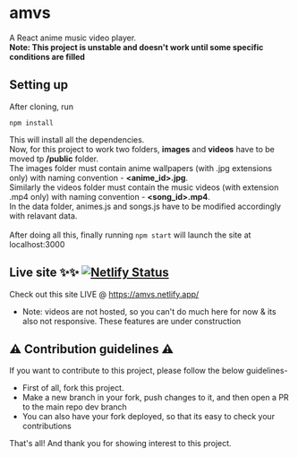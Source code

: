 # amvs
A React anime music video player. <br />
**Note: This project is unstable and doesn't work until some specific conditions are filled**

## Setting up
After cloning, run
```
npm install
```
This will install all the dependencies. <br/>
Now, for this project to work two folders, **images** and **videos** have to be moved tp **/public** folder. <br />
The images folder must contain anime wallpapers (with .jpg extensions only) with naming convention - **<anime_id>.jpg**. <br />
Similarly the videos folder must contain the music videos (with extension .mp4 only) with naming convention - **<song_id>.mp4**. <br />
In the data folder, animes.js and songs.js have to be modified accordingly with relavant data. <br />
<br />
After doing all this, finally running ``` npm start ``` will launch the site at localhost:3000

## Live site ✨✨  [![Netlify Status](https://api.netlify.com/api/v1/badges/2d8a55a0-f3b4-4c30-a107-f2cd382a662a/deploy-status)](https://app.netlify.com/sites/amvs/deploys)
Check out this site LIVE @ https://amvs.netlify.app/ 
* Note: videos are not hosted, so you can't do much here for now & its also not responsive. These features are under construction

## ⚠ Contribution guidelines ⚠
If you want to contribute to this project, please follow the below guidelines-
* First of all, fork this project.
* Make a new branch in your fork, push changes to it, and then open a PR to the main repo dev branch
* You can also have your fork deployed, so that its easy to check your contributions

That's all! And thank you for showing interest to this project.
